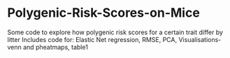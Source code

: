 # Polygenic-Risk-Scores-on-Mice
Some code to explore how polygenic risk scores for a certain trait differ by litter
Includes code for: Elastic Net regression, RMSE, PCA, Visualisations- venn and pheatmaps, table1
